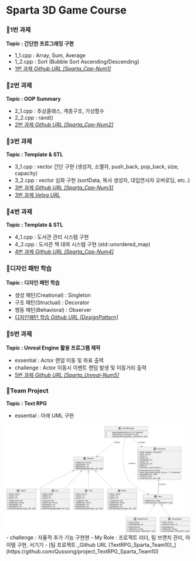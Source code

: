 # Sparta 3D Game Course

### 📌1번 과제

**Topic : 간단한 프로그래밍 구현**
- 1_1.cpp : Array, Sum, Average
- 1_2.cpp : Sort (Bubble Sort Ascending/Descending)
- [1번 과제 _Github URL [Sparta_Cpp-Num1]_](https://github.com/Qussong/study_Sparta_Cpp-Num1)<br>

### 📌2번 과제

**Topic : OOP Summary**
- 2_1.cpp : 추상클래스, 계층구조, 가상함수
- 2_2.cpp : rand()
- [2번 과제 _Github URL [Sparta_Cpp-Num2]_](https://github.com/Qussong/study_Sparta_Cpp-Num2)<br>

### 📌3번 과제

**Topic : Template & STL**
- 3_1.cpp : vector 간단 구현 (생성자, 소멸자, push_back, pop_back, size, capacity)
- 3_2.cpp : vector 심화 구현 (sortData, 복사 생성자, 대입연사자 오버로딩, etc..)
- [3번 과제 _Github URL [Sparta_Cpp-Num3]_](https://github.com/Qussong/study_Sparta_Cpp-Num3)<br>
- [3번 과제 _Velog URL_](https://velog.io/@kih0976/3W-1D-TIL-0ebir8rg)<br>

### 📌4번 과제

**Topic : Template & STL**
- 4_1.cpp : 도서관 관리 시스템 구현
- 4_2.cpp : 도서관 책 대여 시스템 구현 (std::unordered_map)
- [4번 과제 _Github URL [Sparta_Cpp-Num4]_](https://github.com/Qussong/study_Sparta_Cpp-Num4)<br>

### 📌디자인 패턴 학습

**Topic : 디자인 패턴 학습**
- 생성 패턴(Creational) : Singleton 
- 구조 패턴(Structual) : Decorator
- 행동 패턴(Behavioral) : Observer
- [디자인패턴 학습 _Github URL [DesignPattern]_](https://github.com/Qussong/study_DesignPattern)

### 📌5번 과제

**Topic : Unreal Engine 활용 프로그램 제작**
- essential : Actor 랜덤 이동 및 좌표 출력
- challenge : Actor 이동시 이벤트 랜덤 발생 및 이동거리 출력
- [5번 과제 _Github URL [Sparta_Unreal-Num5]_](https://github.com/Qussong/study_Sparta_Unreal-Num5)

### 📌Team Project

**Topic : Text RPG**

- essential : 아래 UML 구현
<img src="/img/6_TeamProjectUML.png" width="">
- challenge : 자율적 추가 기능 구현현
- My Role : 프로젝트 리더, 팀 브랜치 관리, 아이템 구현, 서기기
- [팀 프로젝트 _Github URL [TextRPG_Sparta_Team10]_](https://github.com/Qussong/project_TextRPG_Sparta_Team10)